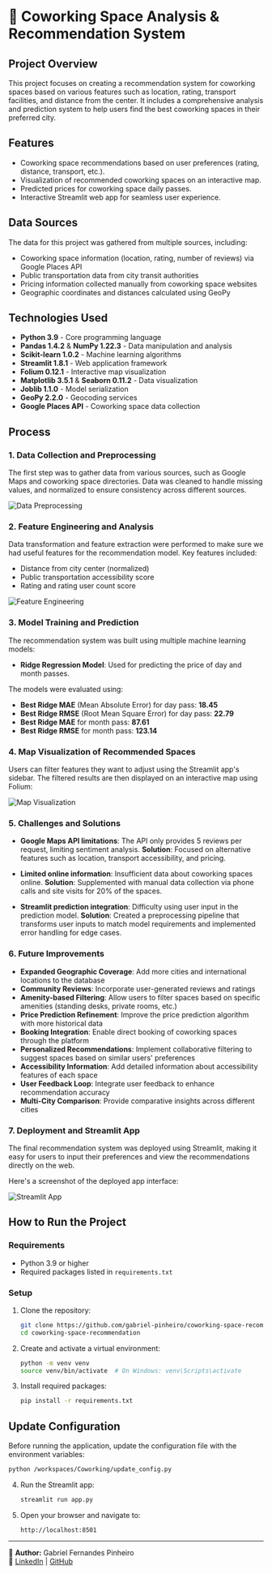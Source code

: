 # 🏢 Coworking Space Analysis & Recommendation System

## Project Overview

This project focuses on creating a recommendation system for coworking spaces based on various features such as location, rating, transport facilities, and distance from the center. It includes a comprehensive analysis and prediction system to help users find the best coworking spaces in their preferred city.

## Features

- Coworking space recommendations based on user preferences (rating, distance, transport, etc.).
- Visualization of recommended coworking spaces on an interactive map.
- Predicted prices for coworking space daily passes.
- Interactive Streamlit web app for seamless user experience.

## Data Sources

The data for this project was gathered from multiple sources, including:

- Coworking space information (location, rating, number of reviews) via Google Places API
- Public transportation data from city transit authorities
- Pricing information collected manually from coworking space websites
- Geographic coordinates and distances calculated using GeoPy

## Technologies Used

- **Python 3.9** - Core programming language
- **Pandas 1.4.2** & **NumPy 1.22.3** - Data manipulation and analysis
- **Scikit-learn 1.0.2** - Machine learning algorithms
- **Streamlit 1.8.1** - Web application framework
- **Folium 0.12.1** - Interactive map visualization
- **Matplotlib 3.5.1** & **Seaborn 0.11.2** - Data visualization
- **Joblib 1.1.0** - Model serialization
- **GeoPy 2.2.0** - Geocoding services
- **Google Places API** - Coworking space data collection

## Process

### 1. Data Collection and Preprocessing

The first step was to gather data from various sources, such as Google Maps and coworking space directories. Data was cleaned to handle missing values, and normalized to ensure consistency across different sources.

![Data Preprocessing](./src/Images/DataProcessing.png)

### 2. Feature Engineering and Analysis

Data transformation and feature extraction were performed to make sure we had useful features for the recommendation model. Key features included:

- Distance from city center (normalized)
- Public transportation accessibility score
- Rating and rating user count score

![Feature Engineering](./src/Images/CorrelationHeatmap.png)

### 3. Model Training and Prediction

The recommendation system was built using multiple machine learning models:

- **Ridge Regression Model**: Used for predicting the price of day and month passes.

The models were evaluated using:

- **Best Ridge MAE** (Mean Absolute Error) for day pass: **18.45**
- **Best Ridge RMSE** (Root Mean Square Error) for day pass: **22.79**
- **Best Ridge MAE** for month pass: **87.61**
- **Best Ridge RMSE** for month pass: **123.14**

### 4. Map Visualization of Recommended Spaces

Users can filter features they want to adjust using the Streamlit app's sidebar. The filtered results are then displayed on an interactive map using Folium:

![Map Visualization](./src/Images/LocationMap.png)

### 5. Challenges and Solutions

- **Google Maps API limitations**: The API only provides 5 reviews per request, limiting sentiment analysis. **Solution**: Focused on alternative features such as location, transport accessibility, and pricing.
  
- **Limited online information**: Insufficient data about coworking spaces online. **Solution**: Supplemented with manual data collection via phone calls and site visits for 20% of the spaces.
  
- **Streamlit prediction integration**: Difficulty using user input in the prediction model. **Solution**: Created a preprocessing pipeline that transforms user inputs to match model requirements and implemented error handling for edge cases.

### 6. Future Improvements

- **Expanded Geographic Coverage**: Add more cities and international locations to the database
- **Community Reviews**: Incorporate user-generated reviews and ratings
- **Amenity-based Filtering**: Allow users to filter spaces based on specific amenities (standing desks, private rooms, etc.)
- **Price Prediction Refinement**: Improve the price prediction algorithm with more historical data
- **Booking Integration**: Enable direct booking of coworking spaces through the platform
- **Personalized Recommendations**: Implement collaborative filtering to suggest spaces based on similar users' preferences
- **Accessibility Information**: Add detailed information about accessibility features of each space
- **User Feedback Loop**: Integrate user feedback to enhance recommendation accuracy
- **Multi-City Comparison**: Provide comparative insights across different cities

### 7. Deployment and Streamlit App

The final recommendation system was deployed using Streamlit, making it easy for users to input their preferences and view the recommendations directly on the web.

Here's a screenshot of the deployed app interface:

![Streamlit App](./src/Images/StreamlitScreenshot.png)

## How to Run the Project

### Requirements

- Python 3.9 or higher
- Required packages listed in `requirements.txt`

### Setup

1. Clone the repository:
   ```bash
   git clone https://github.com/gabriel-pinheiro/coworking-space-recommendation.git
   cd coworking-space-recommendation
   ```

2. Create and activate a virtual environment:
   ```bash
   python -m venv venv
   source venv/bin/activate  # On Windows: venv\Scripts\activate
   ```

3. Install required packages:
   ```bash
   pip install -r requirements.txt
   ```

## Update Configuration

Before running the application, update the configuration file with the environment variables:

```bash
python /workspaces/Coworking/update_config.py
```

4. Run the Streamlit app:
   ```bash
   streamlit run app.py
   ```

5. Open your browser and navigate to:
   ```
   http://localhost:8501
   ```
---

📌 **Author:** Gabriel Fernandes Pinheiro  
🔗 [LinkedIn](https://www.linkedin.com/in/gabriel-fernandes-pinheiro) | [GitHub](https://github.com/gabriel-pinheiro)

